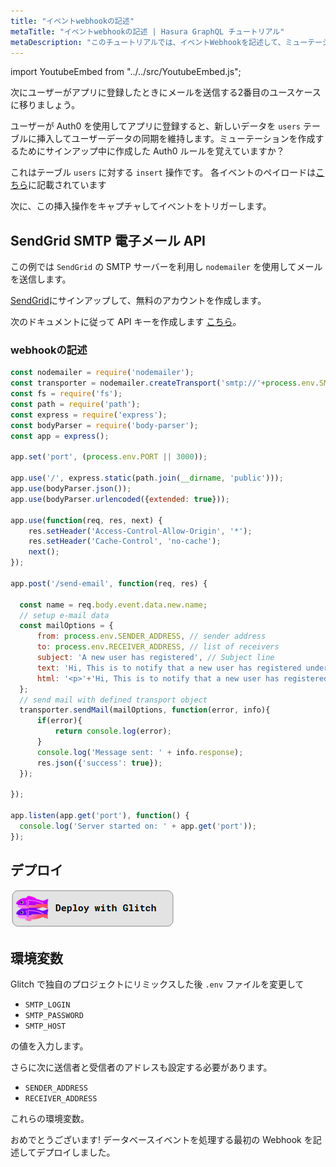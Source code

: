 ```yaml
---
title: "イベントwebhookの記述"
metaTitle: "イベントwebhookの記述 | Hasura GraphQL チュートリアル"
metaDescription: "このチュートリアルでは、イベントWebhookを記述して、ミューテーション操作の後にそれらを非同期にトリガーする方法を見ていきます"
---
```


import YoutubeEmbed from "../../src/YoutubeEmbed.js";

<YoutubeEmbed link="https://www.youtube.com/embed/_6Sc5emXq5U" />

次にユーザーがアプリに登録したときにメールを送信する2番目のユースケースに移りましょう。

ユーザーが Auth0 を使用してアプリに登録すると、新しいデータを `users` テーブルに挿入してユーザーデータの同期を維持します。ミューテーションを作成するためにサインアップ中に作成した Auth0 ルールを覚えていますか？

これはテーブル `users` に対する `insert` 操作です。
各イベントのペイロードは[こちら](https://hasura.io/docs/1.0/graphql/core/event-triggers/payload.html#json-payload)に記載されています

次に、この挿入操作をキャプチャしてイベントをトリガーします。

## SendGrid SMTP 電子メール API

この例では `SendGrid` の SMTP サーバーを利用し `nodemailer` を使用してメールを送信します。

[SendGrid](https://sendgrid.com/)にサインアップして、無料のアカウントを作成します。

次のドキュメントに従って API キーを作成します [こちら](https://sendgrid.com/docs/for-developers/sending-email/integrating-with-the-smtp-api/)。

### webhookの記述

```javascript
const nodemailer = require('nodemailer');
const transporter = nodemailer.createTransport('smtp://'+process.env.SMTP_LOGIN+':'+process.env.SMTP_PASSWORD+'@' + process.env.SMTP_HOST);
const fs = require('fs');
const path = require('path');
const express = require('express');
const bodyParser = require('body-parser');
const app = express();

app.set('port', (process.env.PORT || 3000));

app.use('/', express.static(path.join(__dirname, 'public')));
app.use(bodyParser.json());
app.use(bodyParser.urlencoded({extended: true}));

app.use(function(req, res, next) {
    res.setHeader('Access-Control-Allow-Origin', '*');
    res.setHeader('Cache-Control', 'no-cache');
    next();
});

app.post('/send-email', function(req, res) {

  const name = req.body.event.data.new.name;
  // setup e-mail data
  const mailOptions = {
      from: process.env.SENDER_ADDRESS, // sender address
      to: process.env.RECEIVER_ADDRESS, // list of receivers
      subject: 'A new user has registered', // Subject line
      text: 'Hi, This is to notify that a new user has registered under the name of ' + name, // plaintext body
      html: '<p>'+'Hi, This is to notify that a new user has registered under the name of ' + name + '</p>' // html body
  };
  // send mail with defined transport object
  transporter.sendMail(mailOptions, function(error, info){
      if(error){
          return console.log(error);
      }
      console.log('Message sent: ' + info.response);
      res.json({'success': true});
  });

});

app.listen(app.get('port'), function() {
  console.log('Server started on: ' + app.get('port'));
});
```

## デプロイ

[![GLITCH へデプロイ](https://raw.githubusercontent.com/hasura/graphql-engine/master/community/boilerplates/auth-webhooks/nodejs-express/assets/deploy-glitch.png)](https://glitch.com/~sendgrid-send-email-event)

## 環境変数
Glitch で独自のプロジェクトにリミックスした後 `.env` ファイルを変更して
- `SMTP_LOGIN`
- `SMTP_PASSWORD`
- `SMTP_HOST`

の値を入力します。

さらに次に送信者と受信者のアドレスも設定する必要があります。
- `SENDER_ADDRESS`
- `RECEIVER_ADDRESS`

これらの環境変数。

おめでとうございます! データベースイベントを処理する最初の Webhook を記述してデプロイしました。
